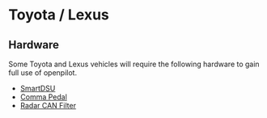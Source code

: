 # Toyota / Lexus

## Hardware

Some Toyota and Lexus vehicles will require the following hardware to gain full use of openpilot.

* [SmartDSU](../hardware/sdsu.md)
* [Comma Pedal](../hardware/pedal.md)
* [Radar CAN Filter](../hardware/radar-can-filter.md)
